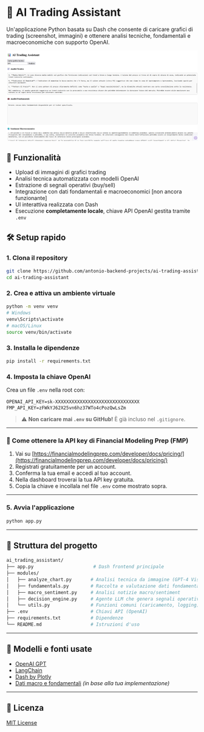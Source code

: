 # 🤖 AI Trading Assistant

Un'applicazione Python basata su Dash che consente di caricare grafici di trading (screenshot, immagini) e ottenere analisi tecniche, fondamentali e macroeconomiche con supporto OpenAI.

![Descrizione immagine](images/Screenshot-2025-05-28-140624.png)


## 🚀 Funzionalità

- Upload di immagini di grafici trading
- Analisi tecnica automatizzata con modelli OpenAI
- Estrazione di segnali operativi (buy/sell)
- Integrazione con dati fondamentali e macroeconomici [non ancora funzionante]
- UI interattiva realizzata con Dash
- Esecuzione **completamente locale**, chiave API OpenAI gestita tramite `.env`

## 🛠️ Setup rapido

### 1. Clona il repository

```bash
git clone https://github.com/antonio-backend-projects/ai-trading-assistant.git
cd ai-trading-assistant
````

### 2. Crea e attiva un ambiente virtuale

```bash
python -m venv venv
# Windows
venv\Scripts\activate
# macOS/Linux
source venv/bin/activate
```

### 3. Installa le dipendenze

```bash
pip install -r requirements.txt
```

### 4. Imposta la chiave OpenAI

Crea un file `.env` nella root con:

```env
OPENAI_API_KEY=sk-XXXXXXXXXXXXXXXXXXXXXXXXXXXXXXX
FMP_API_KEY=zFWkYJ62X25vn6hz37WTo4cPozQwLsZm
```

> ⚠️ **Non caricare mai `.env` su GitHub!** È già incluso nel `.gitignore`.

---

### 📌 Come ottenere la API key di Financial Modeling Prep (FMP)

1. Vai su [https://financialmodelingprep.com/developer/docs/pricing/](https://financialmodelingprep.com/developer/docs/pricing/)
2. Registrati gratuitamente per un account.
3. Conferma la tua email e accedi al tuo account.
4. Nella dashboard troverai la tua API key gratuita.
5. Copia la chiave e incollala nel file `.env` come mostrato sopra.

---

### 5. Avvia l'applicazione

```bash
python app.py
```

---

## 📁 Struttura del progetto

```bash
ai_trading_assistant/
├── app.py                      # Dash frontend principale
├── modules/
│   ├── analyze_chart.py       # Analisi tecnica da immagine (GPT-4 Vision)
│   ├── fundamentals.py        # Raccolta e valutazione dati fondamentali
│   ├── macro_sentiment.py     # Analisi notizie macro/sentiment
│   ├── decision_engine.py     # Agente LLM che genera segnali operativi
│   └── utils.py               # Funzioni comuni (caricamento, logging)
├── .env                       # Chiavi API (OpenAI)
├── requirements.txt           # Dipendenze
└── README.md                  # Istruzioni d'uso
```

---

## 🧠 Modelli e fonti usate

* [OpenAI GPT](https://platform.openai.com/)
* [LangChain](https://www.langchain.com/)
* [Dash by Plotly](https://dash.plotly.com/)
* [Dati macro e fondamentali](#) *(in base alla tua implementazione)*

---

## 📜 Licenza

[MIT License](LICENSE)
